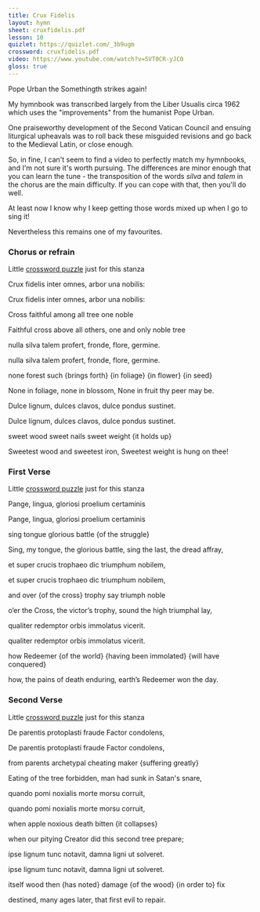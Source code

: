 ```yaml
---
title: Crux Fidelis
layout: hymn
sheet: cruxfidelis.pdf
lesson: 10
quizlet: https://quizlet.com/_3b9ugm
crossword: cruxfidelis.pdf
video: https://www.youtube.com/watch?v=5VT0CR-yJC0
gloss: true
---
```


Pope Urban the Somethingth strikes again!

My hymnbook was transcribed largely from the Liber Usualis circa 1962 which uses the "improvements" from the humanist Pope Urban.

One praiseworthy development of the Second Vatican Council and ensuing liturgical upheavals was to roll back these misguided revisions and go back to the Medieval Latin, or close enough.

So, in fine, I can't seem to find a video to perfectly match my hymnbooks, and I'm not sure it's worth pursuing.  The differences are minor enough that you can learn the tune - the transposition of the words _silva_ and _talem_ in the chorus are the main difficulty. If you can cope with that, then you'll do well.

At least now I know why I keep getting those words mixed up when I go to sing it!

Nevertheless this remains one of my favourites.

### Chorus or refrain

Little [crossword puzzle](/crosswords/crux0.pdf) just for this stanza

<div data-gloss>
<p>
Crux fidelis inter omnes,
arbor una nobilis:
</p><p>
Crux fidelis inter omnes,
arbor una nobilis:
</p><p>
Cross faithful among all tree one noble
</p><p>
Faithful cross above all others, one and only noble tree</p>
</div>

<div data-gloss>
<p>
nulla silva talem profert,
fronde, flore, germine.</p>
<p>
nulla silva talem profert,
fronde, flore, germine.</p>
<p>none forest such {brings forth} {in foliage} {in flower} {in seed}</p>
<p>None in foliage, none in blossom,
None in fruit thy peer may be.</p>
</div>

<div data-gloss>
<p>
Dulce lignum, dulces clavos,
dulce pondus sustinet.</p>
<p>
Dulce lignum, dulces clavos,
dulce pondus sustinet.</p>
<p>sweet wood sweet nails sweet weight {it holds up}</p>
<p>Sweetest wood and sweetest iron,
Sweetest weight is hung on thee!</p>
</div>

### First Verse

Little [crossword puzzle](/crosswords/crux1.pdf) just for this stanza

<div data-gloss>
<p>Pange, lingua, gloriosi
proelium certaminis</p>
<p>Pange, lingua, gloriosi
proelium certaminis</p>
<p>sing tongue glorious battle {of the struggle}</p>
<p>Sing, my tongue, the glorious battle, sing the last, the dread affray,</p>
</div>

<div data-gloss>
<p>et super crucis trophaeo
dic triumphum nobilem,</p>
<p>et super crucis trophaeo
dic triumphum nobilem,</p>
<p>and over {of the cross} trophy say triumph noble</p>
<p>o’er the Cross, the victor’s trophy,
sound the high triumphal lay,</p>
</div>

<div data-gloss>
<p>qualiter redemptor orbis
immolatus vicerit.</p>
<p>qualiter redemptor orbis
immolatus vicerit.</p>
<p>how Redeemer {of the world} {having been immolated} {will have conquered}</p>
<p>how, the pains of death enduring,
earth’s Redeemer won the day.</p>
</div>

### Second Verse

Little [crossword puzzle](/crosswords/crux2.pdf) just for this stanza

<div data-gloss>
<p>De parentis protoplasti
fraude Factor condolens,</p>
<p>De parentis protoplasti
fraude Factor condolens,</p>
<p>from parents archetypal cheating maker {suffering greatly}</p>
<p>Eating of the tree forbidden,
man had sunk in Satan's snare,</p>
</div>
<div data-gloss>
<p>quando pomi noxialis
morte morsu corruit,</p>
<p>quando pomi noxialis
morte morsu corruit,</p>
<p>when apple noxious death bitten {it collapses}</p>
<p>when our pitying Creator did
this second tree prepare;</p>
</div>
<div data-gloss>
<p>ipse lignum tunc notavit,
damna ligni ut solveret.</p>
<p>ipse lignum tunc notavit,
damna ligni ut solveret.</p>
<p>itself wood then {has noted} damage {of the wood} {in order to} fix</p>
<p>destined, many ages later,
that first evil to repair.</p>
</div>

